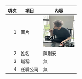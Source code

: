 | 項次 | 項目 | 內容 |
|----:|------|------|
|1 | 圖片 |<img src="IMG_8606.jpeg" width="100" Height="100" />|
|2 | 姓名 | 陳則安|
|3 | 職稱 |無|
|4 | 任職公司 | 無
<!---
chen920101/chen920101 is a ✨ special ✨ repository because its `README.md` (this file) appears on your GitHub profile.
You can click the Preview link to take a look at your changes.
--->
